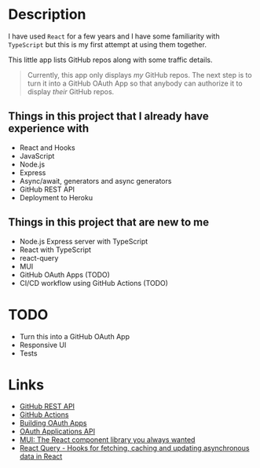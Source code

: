 # Description

I have used `React` for a few years and I have some familiarity with `TypeScript`
but this is my first attempt at using them together.

This little app lists GitHub repos along with some traffic details.

> Currently, this app only displays _my_ GitHub repos.
> The next step is to turn it into a GitHub OAuth App so that anybody can authorize
> it to display _their_ GitHub repos.

## Things in this project that I already have experience with

* React and Hooks
* JavaScript
* Node.js
* Express
* Async/await, generators and async generators
* GitHub REST API
* Deployment to Heroku

## Things in this project that are new to me

* Node.js Express server with TypeScript
* React with TypeScript
* react-query
* MUI
* GitHub OAuth Apps (TODO)
* CI/CD workflow using GitHub Actions (TODO)

# TODO

* Turn this into a GitHub OAuth App
* Responsive UI
* Tests

# Links

* [GitHub REST API](https://docs.github.com/en/rest)
* [GitHub Actions](https://github.com/features/actions)
* [Building OAuth Apps](https://docs.github.com/en/developers/apps/building-oauth-apps)
* [OAuth Applications API](https://docs.github.com/en/rest/reference/apps#oauth-applications-api)
* [MUI: The React component library you always wanted](https://mui.com/)
* [React Query - Hooks for fetching, caching and updating asynchronous data in React](https://react-query.tanstack.com/)

